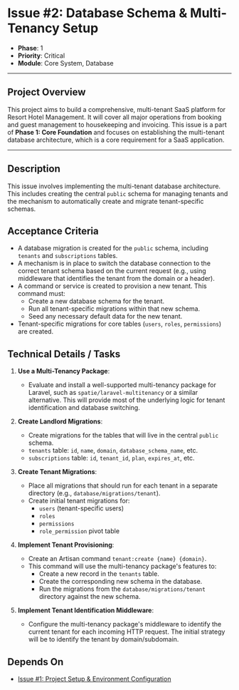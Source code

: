 # Issue #2: Database Schema & Multi-Tenancy Setup

-   **Phase**: 1
-   **Priority**: Critical
-   **Module**: Core System, Database

---

## Project Overview

This project aims to build a comprehensive, multi-tenant SaaS platform for Resort Hotel Management. It will cover all major operations from booking and guest management to housekeeping and invoicing. This issue is a part of **Phase 1: Core Foundation** and focuses on establishing the multi-tenant database architecture, which is a core requirement for a SaaS application.

---

## Description

This issue involves implementing the multi-tenant database architecture. This includes creating the central `public` schema for managing tenants and the mechanism to automatically create and migrate tenant-specific schemas.

## Acceptance Criteria

-   A database migration is created for the `public` schema, including `tenants` and `subscriptions` tables.
-   A mechanism is in place to switch the database connection to the correct tenant schema based on the current request (e.g., using middleware that identifies the tenant from the domain or a header).
-   A command or service is created to provision a new tenant. This command must:
    -   Create a new database schema for the tenant.
    -   Run all tenant-specific migrations within that new schema.
    -   Seed any necessary default data for the new tenant.
-   Tenant-specific migrations for core tables (`users`, `roles`, `permissions`) are created.

## Technical Details / Tasks

1.  **Use a Multi-Tenancy Package**:
    -   Evaluate and install a well-supported multi-tenancy package for Laravel, such as `spatie/laravel-multitenancy` or a similar alternative. This will provide most of the underlying logic for tenant identification and database switching.

2.  **Create Landlord Migrations**:
    -   Create migrations for the tables that will live in the central `public` schema.
    -   `tenants` table: `id`, `name`, `domain`, `database_schema_name`, etc.
    -   `subscriptions` table: `id`, `tenant_id`, `plan`, `expires_at`, etc.

3.  **Create Tenant Migrations**:
    -   Place all migrations that should run for each tenant in a separate directory (e.g., `database/migrations/tenant`).
    -   Create initial tenant migrations for:
        -   `users` (tenant-specific users)
        -   `roles`
        -   `permissions`
        -   `role_permission` pivot table

4.  **Implement Tenant Provisioning**:
    -   Create an Artisan command `tenant:create {name} {domain}`.
    -   This command will use the multi-tenancy package's features to:
        -   Create a new record in the `tenants` table.
        -   Create the corresponding new schema in the database.
        -   Run the migrations from the `database/migrations/tenant` directory against the new schema.

5.  **Implement Tenant Identification Middleware**:
    -   Configure the multi-tenancy package's middleware to identify the current tenant for each incoming HTTP request. The initial strategy will be to identify the tenant by domain/subdomain.

## Depends On

-   [Issue #1: Project Setup & Environment Configuration](01_Project_Setup.md)

